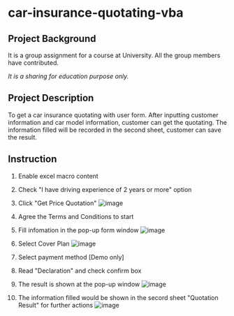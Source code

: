 # car-insurance-quotating-vba

## Project Background
It is a group assignment for a course at University. 
All the group members have contributed.

*It is a sharing for education purpose only.*

## Project Description
To get a car insurance quotating with user form. 
After inputting customer information and car model information, customer can get the quotating. 
The information filled will be recorded in the second sheet, customer can save the result.

## Instruction
1. Enable excel macro content

2. Check "I have driving experience of 2 years or more" option

3. Click "Get Price Quotation"
![image](https://user-images.githubusercontent.com/70851914/167207806-feb6d569-f136-4593-ba0d-74e2ad9a908a.png)

4. Agree the Terms and Conditions to start

5. Fill infomation in the pop-up form window
![image](https://user-images.githubusercontent.com/70851914/167207945-f3ef0d4b-1f1e-4eaa-8da3-fa6c47c47092.png)

6. Select Cover Plan
![image](https://user-images.githubusercontent.com/70851914/167208244-da6bf380-ebb3-4f97-b1ed-d9147fd1e2b0.png)

7. Select payment method [Demo only]
8. Read "Declaration" and check confirm box

9. The result is shown at the pop-up window
![image](https://user-images.githubusercontent.com/70851914/167208507-e9bbfea9-356c-4e47-ac6a-6bf266ec3299.png)

10. The information filled would be shown in the secord sheet "Quotation Result" for further actions
![image](https://user-images.githubusercontent.com/70851914/167208767-eb1c0dca-8975-41fe-a5c6-9951f7e02178.png)
